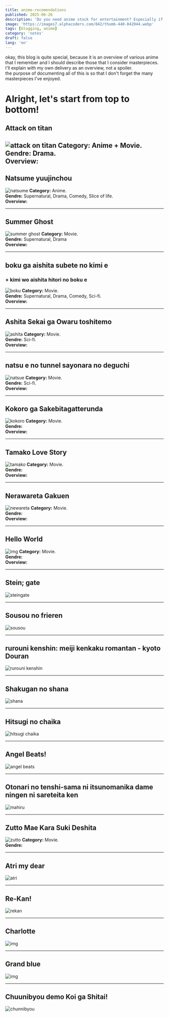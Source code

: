 ```yaml
---
title: anime-recomendations
published: 2025-06-26
description: 'Do you need anime stock for entertainment? Especially if your taste is underrated or rarely found anime. Im sure makes you mutter “thank god for bringing me together with this” blogs that recommend these masterpieces!'
image: 'https://images7.alphacoders.com/842/thumb-440-842044.webp'
tags: [blogging, anime]
category: 'notes'
draft: false 
lang: 'en'
---
```


okay, this blog is quite special, because it is an overview of various anime that I remember and I should describe those that I consider masterpieces.  
I'll explain with my own delivery as an overview, not a spoiler.  
the purpose of documenting all of this is so that I don't forget the many masterpieces I've enjoyed. 
<!-- picfiles: min ratio (1280x1024) -->
# Alright, let's start from top to bottom!
## Attack on titan
![attack on titan](https://wallpapers.com/images/high/eren-yeager-pfp-with-bright-eyes-5yilum1awdhkr9zm.webp)
**Category:** Anime + Movie.  
**Gendre:** Drama.  
**Overview:**  
---

## Natsume yuujinchou
![natsume](https://images4.alphacoders.com/723/thumbbig-723754.webp)
**Category:** Anime.  
**Gendre:** Supernatural, Drama, Comedy, Slice of life.  
**Overview:**  

---

## Summer Ghost
![summer ghost](https://wallpapercave.com/wp/wp11202031.jpg)
**Category:** Movie.  
**Gendre:** Supernatural, Drama  
**Overview:**  

---

## boku ga aishita subete no kimi e
### + kimi wo aishita hitori no boku e
![boku](https://pic.bstarstatic.com/ugc/9a2e0a5cb6714268b7ab05c00fc8d733.jpg)
**Category:** Movie.  
**Gendre:** Supernatural, Drama, Comedy, Sci-fi.  
**Overview:**  

---

## Ashita Sekai ga Owaru toshitemo
![ashita](https://i.pinimg.com/736x/ef/6d/7b/ef6d7b86d47825b3bd36e5addd0243d7.jpg)
**Category:** Movie.  
**Gendre:** Sci-fi.  
**Overview:**  

---

## natsu e no tunnel sayonara no deguchi
![natsue](https://assets-a1.kompasiana.com/items/album/2023/11/17/visual-01-65570258edff763c8f0cc2e2.jpg?t=o&v=1200)
**Category:** Movie.  
**Gendre:** Sci-fi.  
**Overview:**  

---

## Kokoro ga Sakebitagatterunda
![kokoro](https://assets-a1.kompasiana.com/items/album/2023/09/06/screenshot-2023-09-06-16-29-27-30-64f847a108a8b51b92050293.png?t=o&v=1200)
**Category:** Movie.  
**Gendre:**  
**Overview:**  

---

## Tamako Love Story
![tamako](https://m.media-amazon.com/images/S/pv-target-images/7f99cff31731ef372dc4f89ba47c851c73f5cc1be75e5a8dcc0616b50a3e195d.jpg)
**Category:** Movie.  
**Gendre:**  
**Overview:**  

---

## Nerawareta Gakuen
![newareta](https://c4.wallpaperflare.com/wallpaper/28/329/301/nerawareta-gakuen-4k-image-wallpaper-preview.jpg)
**Category:** Movie.  
**Gendre:**  
**Overview:**  

---

## Hello World
![img](https://wallpapercave.com/wp/wp5418096.jpg)
**Category:** Movie.  
**Gendre:**  
**Overview:**  

---

## Stein; gate
![steingate](https://wallpapers.com/images/high/kurisu-makise-and-rintarou-okabe-of-steins-gate-c4h5a3gb33lwxmir.webp)

---

## Sousou no frieren
![sousou](https://wallpapers.com/images/high/frieren-forest-adventure-x7k73r0hwm7na97q.webp)

---

## rurouni kenshin: meiji kenkaku romantan - kyoto Douran
![rurouni kenshin](https://picfiles.alphacoders.com/155/thumb-1920-155539.jpg)

---

## Shakugan no shana
![shana](https://picfiles.alphacoders.com/475/thumb-1920-475934.jpg)

---

## Hitsugi no chaika
![hitsugi chaika](https://picfiles.alphacoders.com/165/thumb-1920-165182.jpg)

---

## Angel Beats!
![angel beats](https://wallpapers.com/images/high/angel-beats-anime-poster-eb0o7stoinjm4jpn.webp)

---

## Otonari no tenshi-sama ni itsunomanika dame ningen ni sareteita ken
![mahiru](https://wallpapers.com/images/high/otonori-no-tenshi-sama-aesthetic-anime-couple-2uew3oyy31cc95ck.webp)

---

## Zutto Mae Kara Suki Deshita
![zutto](https://pic.bstarstatic.com/ugc/c2ab85a68ab3a7a7466a9f8ce1fddb82.jpg)
**Category:** Movie.  
**Gendre:**  

---

## Atri my dear
![atri](https://images2.alphacoders.com/139/thumb-1920-1394446.jpg)

---

## Re-Kan!
![rekan](https://image.tmdb.org/t/p/original/8n1X8TxMj1CORL5PyGBLzJJx9b3.jpg)

---

## Charlotte
![img](https://images.alphacoders.com/654/thumb-1920-654871.png)

---

## Grand blue
![img](https://wallpapers.com/images/hd/grand-blue-celebrating-scene-r5wuh1zupjdk2yad.jpg)

---

## Chuunibyou demo Koi ga Shitai!
![chunnibyou](https://images6.alphacoders.com/938/thumb-1920-938505.png)